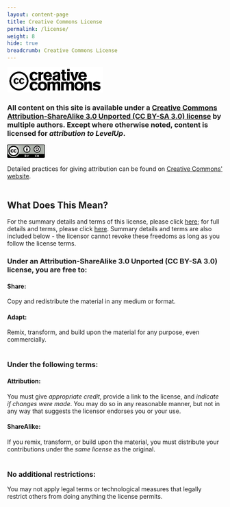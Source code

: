 ```yaml
---
layout: content-page
title: Creative Commons License
permalink: /license/
weight: 8
hide: true
breadcrumb: Creative Commons License
---
```

<img src="/assets/images/cc-logo.PNG">

### All content on this site is available under a [Creative Commons Attribution-ShareAlike 3.0 Unported (CC BY-SA 3.0) license](https://creativecommons.org/licenses/by-sa/3.0/) by multiple authors. Except where otherwise noted, content is licensed for *attribution to LevelUp*.

<img src="/assets/images/CC-BY-SA-3-0.PNG">

Detailed practices for giving attribution can be found on [Creative Commons' website](https://creativecommons.org/use-remix/get-permission/).
<br><br>

## What Does This Mean?
For the summary details and terms of this license, please click [here](https://creativecommons.org/licenses/by-sa/3.0/); for full details and terms, please click [here](https://creativecommons.org/licenses/by-sa/3.0/legalcode). Summary details and terms are also included below - the licensor cannot revoke these freedoms as long as you follow the license terms.

### Under an Attribution-ShareAlike 3.0 Unported (CC BY-SA 3.0) license, you are free to:

#### Share: 
Copy and redistribute the material in any medium or format.

#### Adapt: 
Remix, transform, and build upon the material for any purpose, even commercially.
<br><br>

### Under the following terms:

#### Attribution:
You must give *appropriate credit*, provide a link to the license, and *indicate if changes were made*. You may do so in any reasonable manner, but not in any way that suggests the licensor endorses you or your use. 

#### ShareAlike:
If you remix, transform, or build upon the material, you must distribute your contributions under the *same license* as the original. 
<br><br>

### No additional restrictions:
You may not apply legal terms or technological measures that legally restrict others from doing anything the license permits.
<br><br>






